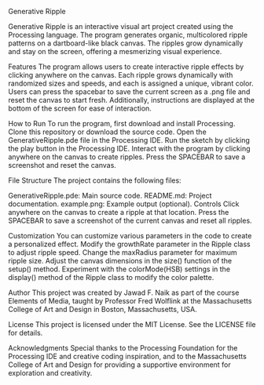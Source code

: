 Generative Ripple

Generative Ripple is an interactive visual art project created using the Processing language. The program generates organic, multicolored ripple patterns on a dartboard-like black canvas. The ripples grow dynamically and stay on the screen, offering a mesmerizing visual experience.

Features
The program allows users to create interactive ripple effects by clicking anywhere on the canvas. Each ripple grows dynamically with randomized sizes and speeds, and each is assigned a unique, vibrant color. Users can press the spacebar to save the current screen as a .png file and reset the canvas to start fresh. Additionally, instructions are displayed at the bottom of the screen for ease of interaction.

How to Run
To run the program, first download and install Processing. Clone this repository or download the source code. Open the GenerativeRipple.pde file in the Processing IDE. Run the sketch by clicking the play button in the Processing IDE. Interact with the program by clicking anywhere on the canvas to create ripples. Press the SPACEBAR to save a screenshot and reset the canvas.

File Structure
The project contains the following files:

GenerativeRipple.pde: Main source code.
README.md: Project documentation.
example.png: Example output (optional).
Controls
Click anywhere on the canvas to create a ripple at that location. Press the SPACEBAR to save a screenshot of the current canvas and reset all ripples.

Customization
You can customize various parameters in the code to create a personalized effect. Modify the growthRate parameter in the Ripple class to adjust ripple speed. Change the maxRadius parameter for maximum ripple size. Adjust the canvas dimensions in the size() function of the setup() method. Experiment with the colorMode(HSB) settings in the display() method of the Ripple class to modify the color palette.

Author
This project was created by Jawad F. Naik as part of the course Elements of Media, taught by Professor Fred Wolflink at the Massachusetts College of Art and Design in Boston, Massachusetts, USA.

License
This project is licensed under the MIT License. See the LICENSE file for details.

Acknowledgments
Special thanks to the Processing Foundation for the Processing IDE and creative coding inspiration, and to the Massachusetts College of Art and Design for providing a supportive environment for exploration and creativity.

